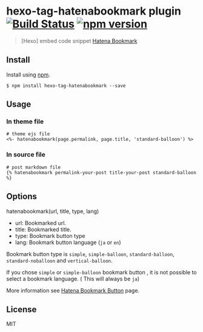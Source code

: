 hexo-tag-hatenabookmark plugin [![Build Status](https://drone.io/github.com/kazu69/hexo-tag-hatenabookmark/status.png)](https://drone.io/github.com/kazu69/hexo-tag-hatenabookmark/latest) [![npm version](https://badge.fury.io/js/hexo-tag-hatenabookmark.svg)](http://badge.fury.io/js/hexo-tag-hatenabookmark)
================

> [Hexo] embed code snippet [Hatena Bookmark](http://b.hatena.ne.jp/)

## Install

Install using [npm](https://npmjs.org/package/hexo-tag-hatenabookmark).

```
$ npm install hexo-tag-hatenabookmark --save
```
## Usage

### In theme file

```
# theme ejs file
<%- hatenabookmark(page.permalink, page.title, 'standard-balloon') %>
```
### In source file

```
# post markdown file
{% hatenabookmark permalink-your-post title-your-post standard-balloon %}
```

## Options

hatenabookmark(url, title, type, lang)

- url: Bookmarked url.
- title: Bookmarked title.
- type: Bookmark button type
- lang: Bookmark button language (```ja``` or ```en```)

Bookmark button type is ```simple```, ```simple-balloon```, ```standard-balloon```, ```standard-noballoon``` and ```vertical-balloon```.

If you chose ```simple``` or ```simple-balloon``` bookmark button , it is not possible to select a bookmark language. ( This will always be ```ja```)

More information see [Hatena Bookmark Button](http://b.hatena.ne.jp/guide/bbutton) page.

## License

MIT
